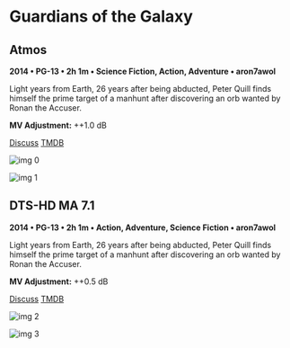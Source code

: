 # Guardians of the Galaxy

## Atmos

**2014 • PG-13 • 2h 1m • Science Fiction, Action, Adventure • aron7awol**

Light years from Earth, 26 years after being abducted, Peter Quill finds himself the prime target of a manhunt after discovering an orb wanted by Ronan the Accuser.

**MV Adjustment:** ++1.0 dB

[Discuss](https://www.avsforum.com/threads/bass-eq-for-filtered-movies.2995212/post-57703514)  [TMDB](118340)

![img 0](https://i.imgur.com/AL9hRzz.jpg)

![img 1](https://i.imgur.com/q5yGmBv.png)

## DTS-HD MA 7.1

**2014 • PG-13 • 2h 1m • Action, Adventure, Science Fiction • aron7awol**

Light years from Earth, 26 years after being abducted, Peter Quill finds himself the prime target of a manhunt after discovering an orb wanted by Ronan the Accuser.

**MV Adjustment:** ++0.5 dB

[Discuss](https://www.avsforum.com/threads/bass-eq-for-filtered-movies.2995212/post-57703514)  [TMDB](118340)

![img 2](https://i.imgur.com/G7Eo4qV.jpg)

![img 3](https://i.imgur.com/FdgO7Y3.jpg)

